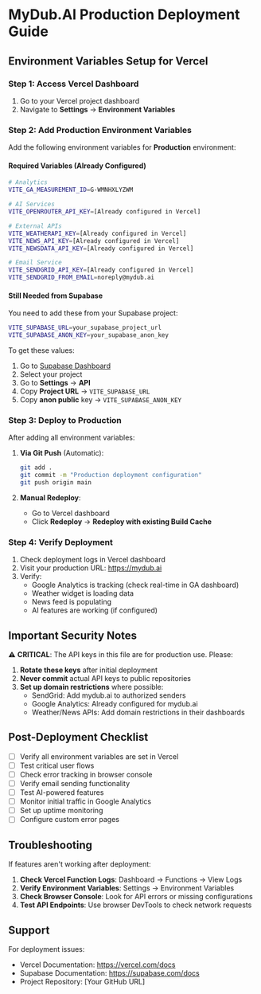 # MyDub.AI Production Deployment Guide

## Environment Variables Setup for Vercel

### Step 1: Access Vercel Dashboard
1. Go to your Vercel project dashboard
2. Navigate to **Settings** → **Environment Variables**

### Step 2: Add Production Environment Variables

Add the following environment variables for **Production** environment:

#### Required Variables (Already Configured)
```bash
# Analytics
VITE_GA_MEASUREMENT_ID=G-WMNHXLYZWM

# AI Services
VITE_OPENROUTER_API_KEY=[Already configured in Vercel]

# External APIs
VITE_WEATHERAPI_KEY=[Already configured in Vercel]
VITE_NEWS_API_KEY=[Already configured in Vercel]
VITE_NEWSDATA_API_KEY=[Already configured in Vercel]

# Email Service
VITE_SENDGRID_API_KEY=[Already configured in Vercel]
VITE_SENDGRID_FROM_EMAIL=noreply@mydub.ai
```

#### Still Needed from Supabase
You need to add these from your Supabase project:
```bash
VITE_SUPABASE_URL=your_supabase_project_url
VITE_SUPABASE_ANON_KEY=your_supabase_anon_key
```

To get these values:
1. Go to [Supabase Dashboard](https://app.supabase.com)
2. Select your project
3. Go to **Settings** → **API**
4. Copy **Project URL** → `VITE_SUPABASE_URL`
5. Copy **anon public** key → `VITE_SUPABASE_ANON_KEY`

### Step 3: Deploy to Production

After adding all environment variables:

1. **Via Git Push** (Automatic):
   ```bash
   git add .
   git commit -m "Production deployment configuration"
   git push origin main
   ```

2. **Manual Redeploy**:
   - Go to Vercel dashboard
   - Click **Redeploy** → **Redeploy with existing Build Cache**

### Step 4: Verify Deployment

1. Check deployment logs in Vercel dashboard
2. Visit your production URL: https://mydub.ai
3. Verify:
   - Google Analytics is tracking (check real-time in GA dashboard)
   - Weather widget is loading data
   - News feed is populating
   - AI features are working (if configured)

## Important Security Notes

⚠️ **CRITICAL**: The API keys in this file are for production use. Please:

1. **Rotate these keys** after initial deployment
2. **Never commit** actual API keys to public repositories
3. **Set up domain restrictions** where possible:
   - SendGrid: Add mydub.ai to authorized senders
   - Google Analytics: Already configured for mydub.ai
   - Weather/News APIs: Add domain restrictions in their dashboards

## Post-Deployment Checklist

- [ ] Verify all environment variables are set in Vercel
- [ ] Test critical user flows
- [ ] Check error tracking in browser console
- [ ] Verify email sending functionality
- [ ] Test AI-powered features
- [ ] Monitor initial traffic in Google Analytics
- [ ] Set up uptime monitoring
- [ ] Configure custom error pages

## Troubleshooting

If features aren't working after deployment:

1. **Check Vercel Function Logs**: Dashboard → Functions → View Logs
2. **Verify Environment Variables**: Settings → Environment Variables
3. **Check Browser Console**: Look for API errors or missing configurations
4. **Test API Endpoints**: Use browser DevTools to check network requests

## Support

For deployment issues:
- Vercel Documentation: https://vercel.com/docs
- Supabase Documentation: https://supabase.com/docs
- Project Repository: [Your GitHub URL]